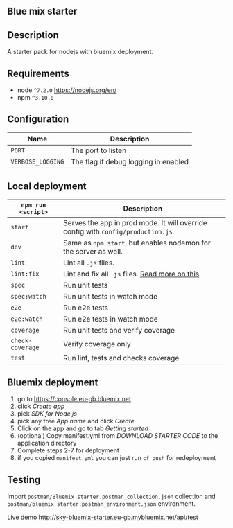 ## Blue mix starter

## Description
A starter pack for nodejs with bluemix deployment.

## Requirements
* node `^7.2.0` https://nodejs.org/en/
* npm `^3.10.0`

## Configuration

|Name|Description|
|----|-----------|
|`PORT`| The port to listen|
|`VERBOSE_LOGGING`| The flag if debug logging in enabled|


## Local deployment

|`npm run <script>`|Description|
|------------------|-----------|
|`start`|Serves the app in prod mode. It will override config with `config/production.js`|
|`dev`|Same as `npm start`, but enables nodemon for the server as well.|
|`lint`|Lint all `.js` files.|
|`lint:fix`|Lint and fix all `.js` files. [Read more on this](http://eslint.org/docs/user-guide/command-line-interface.html#fix).|
|`spec`|Run unit tests|
|`spec:watch`|Run unit tests in watch mode|
|`e2e`|Run e2e tests|
|`e2e:watch`|Run e2e tests in watch mode|
|`coverage`|Run unit tests and verify coverage|
|`check-coverage`|Verify coverage only|
|`test`|Run lint, tests and checks coverage|


## Bluemix deployment
1. go to https://console.eu-gb.bluemix.net
2. click *Create app*
3. pick *SDK for Node.js*
4. pick any free *App name* and click *Create*
5. Click on the app and go to tab *Getting started*
6. (optional) Copy manifest.yml from *DOWNLOAD STARTER CODE* to the application directory
7. Complete steps 2-7 for deployment
8. if you copied `manifest.yml` you can just run `cf push` for redeployment

## Testing
Import `postman/Bluemix starter.postman_collection.json` collection and `postman/bluemix starter.postman_environment.json` environment.  

Live demo http://sky-bluemix-starter.eu-gb.mybluemix.net/api/test  
